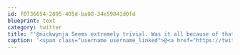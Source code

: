 ```yaml
---
id: f0736654-2095-405d-ba08-34e59841d0fd
blueprint: text
category: twitter
title: "'@nickwynja Seems extremely trivial. Was it all because of that conductor who stopped his performance because of the phone alarm?"
caption: '<span class="username username_linked">@<a href="https://twitter.com/nickwynja" title="Nick Wynja">nickwynja</a></span> Seems extremely trivial. Was it all because of that conductor who stopped his performance because of the phone alarm?'
---
```

